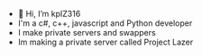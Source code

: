 - 👋 Hi, I’m kpIZ316
- I'm a c#, c++, javascript and Python developer
- I make private servers and swappers
- Im making a private server called Project Lazer

<!---
kpIZ316/kpIZ316 is a ✨ special ✨ repository because its `README.md` (this file) appears on your GitHub profile.
You can click the Preview link to take a look at your changes.
--->
